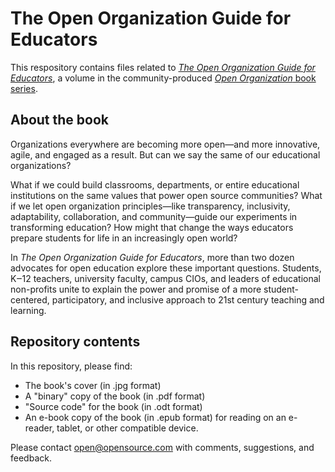 # The Open Organization Guide for Educators

This respository contains files related to [_The Open Organization Guide for Educators_](https://opensource.com/open-organization/resources/educators-guide), a volume in the community-produced [_Open Organization_ book series](https://opensource.com/open-organization/resources/book-series).

## About the book

Organizations everywhere are becoming more open—and more innovative, agile, and engaged as a result. But can we say the same of our educational organizations?

What if we could build classrooms, departments, or entire educational institutions on the same values that power open source communities? What if we let open organization principles—like transparency, inclusivity, adaptability, collaboration, and community—guide our experiments in transforming education? How might that change the ways educators prepare students for life in an increasingly open world?

In _The Open Organization Guide for Educators_, more than two dozen advocates for open  education explore these important questions. Students, K‒12 teachers, university faculty, campus CIOs, and leaders of educational non-profits unite to explain the power and promise of a more student-centered, participatory, and inclusive approach to 21st century teaching and learning.

## Repository contents

In this repository, please find:

- The book's cover (in .jpg format)
- A "binary" copy of the book (in .pdf format)
- "Source code" for the book (in .odt format)
- An e-book copy of the book (in .epub format) for reading on an e-reader, tablet, or other compatible device.

Please contact open@opensource.com with comments, suggestions, and feedback.
